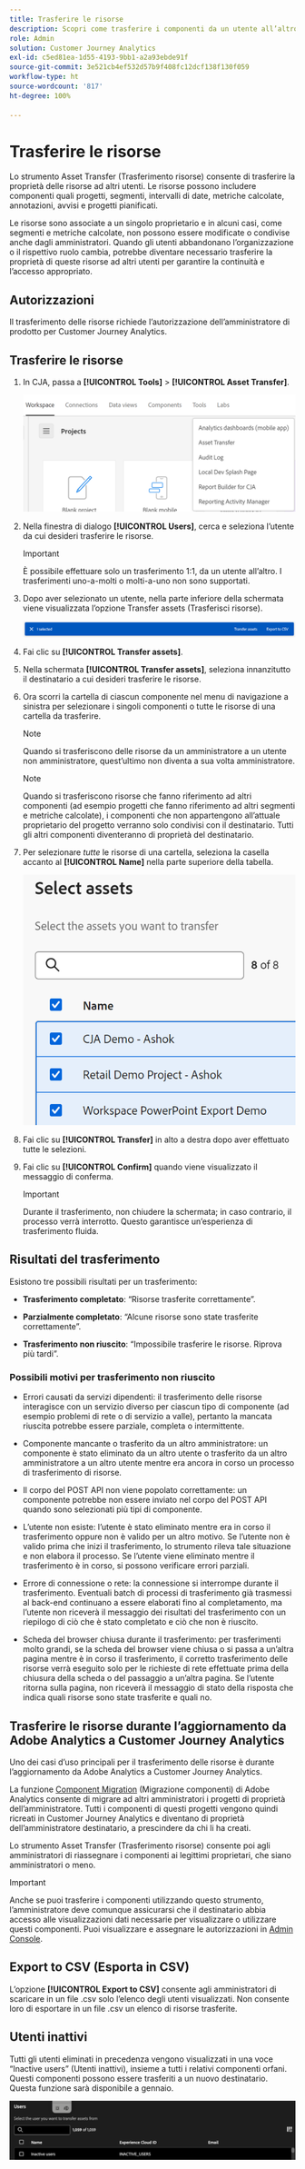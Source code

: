 ```yaml
---
title: Trasferire le risorse
description: Scopri come trasferire i componenti da un utente all’altro
role: Admin
solution: Customer Journey Analytics
exl-id: c5ed81ea-1d55-4193-9bb1-a2a93ebde91f
source-git-commit: 3e521cb4ef532d57b9f408fc12dcf138f130f059
workflow-type: ht
source-wordcount: '817'
ht-degree: 100%

---
```


# Trasferire le risorse

Lo strumento Asset Transfer (Trasferimento risorse) consente di trasferire la proprietà delle risorse ad altri utenti. Le risorse possono includere componenti quali progetti, segmenti, intervalli di date, metriche calcolate, annotazioni, avvisi e progetti pianificati.

Le risorse sono associate a un singolo proprietario e in alcuni casi, come segmenti e metriche calcolate, non possono essere modificate o condivise anche dagli amministratori. Quando gli utenti abbandonano l’organizzazione o il rispettivo ruolo cambia, potrebbe diventare necessario trasferire la proprietà di queste risorse ad altri utenti per garantire la continuità e l’accesso appropriato.

## Autorizzazioni

Il trasferimento delle risorse richiede l’autorizzazione dell’amministratore di prodotto per Customer Journey Analytics.

## Trasferire le risorse

1. In CJA, passa a **[!UICONTROL Tools]** > **[!UICONTROL Asset Transfer]**.

   ![Voce di menu Trasferimento risorse](/help/tools/asset-transfer/assets/asset-transfer.png)

1. Nella finestra di dialogo **[!UICONTROL Users]**, cerca e seleziona l’utente da cui desideri trasferire le risorse.

   >[!IMPORTANT]
   >
   >È possibile effettuare solo un trasferimento 1:1, da un utente all’altro. I trasferimenti uno-a-molti o molti-a-uno non sono supportati.


1. Dopo aver selezionato un utente, nella parte inferiore della schermata viene visualizzata l’opzione Transfer assets (Trasferisci risorse).

   ![Opzione di menu Trasferisci risorse](/help/tools/asset-transfer/assets/after-selection.png)

1. Fai clic su **[!UICONTROL Transfer assets]**.

1. Nella schermata **[!UICONTROL Transfer assets]**, seleziona innanzitutto il destinatario a cui desideri trasferire le risorse.

1. Ora scorri la cartella di ciascun componente nel menu di navigazione a sinistra per selezionare i singoli componenti o tutte le risorse di una cartella da trasferire.

   >[!NOTE]
   >
   >Quando si trasferiscono delle risorse da un amministratore a un utente non amministratore, quest’ultimo non diventa a sua volta amministratore.


   >[!NOTE]
   >
   >    Quando si trasferiscono risorse che fanno riferimento ad altri componenti (ad esempio progetti che fanno riferimento ad altri segmenti e metriche calcolate), i componenti che non appartengono all’attuale proprietario del progetto verranno solo condivisi con il destinatario. Tutti gli altri componenti diventeranno di proprietà del destinatario.

1. Per selezionare _tutte_ le risorse di una cartella, seleziona la casella accanto al **[!UICONTROL Name]** nella parte superiore della tabella.

   ![selezionare le risorse da trasferire](/help/tools/asset-transfer/assets/select-assets.png)

1. Fai clic su **[!UICONTROL Transfer]** in alto a destra dopo aver effettuato tutte le selezioni.

1. Fai clic su **[!UICONTROL Confirm]** quando viene visualizzato il messaggio di conferma.

   >[!IMPORTANT]
   >
   >Durante il trasferimento, non chiudere la schermata; in caso contrario, il processo verrà interrotto. Questo garantisce un’esperienza di trasferimento fluida.

## Risultati del trasferimento

Esistono tre possibili risultati per un trasferimento:

- **Trasferimento completato**: “Risorse trasferite correttamente”.

- **Parzialmente completato**: “Alcune risorse sono state trasferite correttamente”.

- **Trasferimento non riuscito**: “Impossibile trasferire le risorse. Riprova più tardi”.

### Possibili motivi per trasferimento non riuscito

- Errori causati da servizi dipendenti: il trasferimento delle risorse interagisce con un servizio diverso per ciascun tipo di componente (ad esempio problemi di rete o di servizio a valle), pertanto la mancata riuscita potrebbe essere parziale, completa o intermittente.

- Componente mancante o trasferito da un altro amministratore: un componente è stato eliminato da un altro utente o trasferito da un altro amministratore a un altro utente mentre era ancora in corso un processo di trasferimento di risorse.

- Il corpo del POST API non viene popolato correttamente: un componente potrebbe non essere inviato nel corpo del POST API quando sono selezionati più tipi di componente.

- L’utente non esiste: l’utente è stato eliminato mentre era in corso il trasferimento oppure non è valido per un altro motivo. Se l’utente non è valido prima che inizi il trasferimento, lo strumento rileva tale situazione e non elabora il processo. Se l’utente viene eliminato mentre il trasferimento è in corso, si possono verificare errori parziali.

- Errore di connessione o rete: la connessione si interrompe durante il trasferimento. Eventuali batch di processi di trasferimento già trasmessi al back-end continuano a essere elaborati fino al completamento, ma l’utente non riceverà il messaggio dei risultati del trasferimento con un riepilogo di ciò che è stato completato e ciò che non è riuscito.

- Scheda del browser chiusa durante il trasferimento: per trasferimenti molto grandi, se la scheda del browser viene chiusa o si passa a un’altra pagina mentre è in corso il trasferimento, il corretto trasferimento delle risorse verrà eseguito solo per le richieste di rete effettuate prima della chiusura della scheda o del passaggio a un’altra pagina. Se l’utente ritorna sulla pagina, non riceverà il messaggio di stato della risposta che indica quali risorse sono state trasferite e quali no.

## Trasferire le risorse durante l’aggiornamento da Adobe Analytics a Customer Journey Analytics

Uno dei casi d’uso principali per il trasferimento delle risorse è durante l’aggiornamento da Adobe Analytics a Customer Journey Analytics.

La funzione [Component Migration](https://experienceleague.adobe.com/it/docs/analytics/admin/admin-tools/component-migration/component-migration) (Migrazione componenti) di Adobe Analytics consente di migrare ad altri amministratori i progetti di proprietà dell’amministratore. Tutti i componenti di questi progetti vengono quindi ricreati in Customer Journey Analytics e diventano di proprietà dell’amministratore destinatario, a prescindere da chi li ha creati.

Lo strumento Asset Transfer (Trasferimento risorse) consente poi agli amministratori di riassegnare i componenti ai legittimi proprietari, che siano amministratori o meno.

>[!IMPORTANT]
>
>Anche se puoi trasferire i componenti utilizzando questo strumento, l’amministratore deve comunque assicurarsi che il destinatario abbia accesso alle visualizzazioni dati necessarie per visualizzare o utilizzare questi componenti. Puoi visualizzare e assegnare le autorizzazioni in [Admin Console](https://helpx.adobe.com/it/enterprise/using/admin-console.html).

## Export to CSV (Esporta in CSV)

L’opzione **[!UICONTROL Export to CSV]** consente agli amministratori di scaricare in un file .csv solo l’elenco degli utenti visualizzati. Non consente loro di esportare in un file .csv un elenco di risorse trasferite.

## Utenti inattivi

Tutti gli utenti eliminati in precedenza vengono visualizzati in una voce “Inactive users” (Utenti inattivi), insieme a tutti i relativi componenti orfani. Questi componenti possono essere trasferiti a un nuovo destinatario. Questa funzione sarà disponibile a gennaio.

![Utenti inattivi visualizzati nell&#39;interfaccia utente per il trasferimento delle risorse](assets/inactive-users.png)

